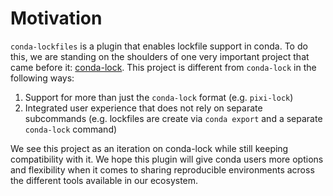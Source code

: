 # Motivation

`conda-lockfiles` is a plugin that enables lockfile support in conda.
To do this, we are standing on the shoulders of one very important project that
came before it: [conda-lock](https://github.com/conda/conda-lock).
This project is different from `conda-lock` in the following ways:

1. Support for more than just the `conda-lock` format (e.g. `pixi-lock`)
2. Integrated user experience that does not rely on separate subcommands (e.g.
   lockfiles are create via `conda export` and a separate `conda-lock` command)

We see this project as an iteration on conda-lock while still keeping compatibility
with it. We hope this plugin will give conda users more options and flexibility when it
comes to sharing reproducible environments across the different tools available in our
ecosystem.
